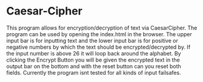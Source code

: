 # Caesar-Cipher

This program allows for encryption/decryption of text via CaesarCipher. The program can be used by opening the index.html in the browser. 
The upper input bar is for inputting text and the lower input bar is for positive or negative numbers by which the text should be encrypted/decrypted by. 
If the input number is above 26 it will loop back around the alphabet. By clicking the Encrypt Button you will be given the encrypted text in the output bar on the bottom and with the reset button can you reset both fields.
Currently the program isnt tested for all kinds of input failsafes.
